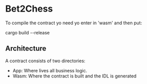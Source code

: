 # Bet2Chess

To compile the contract yo need yo enter in 'wasm' and then put:

cargo build --release

## Architecture

A contract consists of two directories:
-	App: Where lives all business logic.
-	Wasm: Where the contract is built and the IDL is generated 
